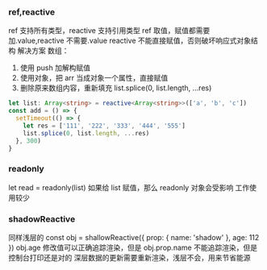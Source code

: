 ### ref,reactive

ref 支持所有类型，reactive 支持引用类型
ref 取值，赋值都需要加.value,reactive 不需要.value
reactive 不能直接赋值，否则破坏响应式对象结构
解决方案
数组：

1. 使用 push 加解构赋值
2. 使用对象，把 arr 当成对象一个属性，直接赋值
3. 删除原来数组内容，重新填充 list.splice(0, list.length, ...res)

```ts
let list: Array<string> = reactive<Array<string>>(['a', 'b', 'c'])
const add = () => {
  setTimeout(() => {
    let res = ['111', '222', '333', '444', '555']
    list.splice(0, list.length, ...res)
  }, 300)
}
```

### readonly

let read = readonly(list)
如果给 list 赋值，那么 readonly 对象会受影响
工作使用较少

### shadowReactive

同样浅层的
const obj = shallowReactive({ prop: { name: 'shadow' }, age: 112 })
obj.age 修改值可以正确追踪渲染，但是 obj.prop.name 不能追踪渲染，但是控制台打印还是对的
深层数据的更新需要重新渲染，浅层不会，用来节省能源
